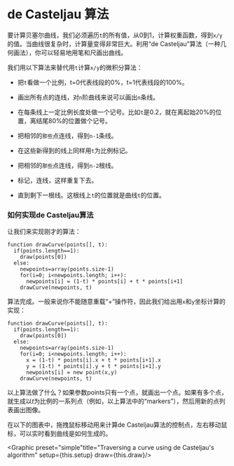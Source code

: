 # de Casteljau 算法

要计算贝塞尔曲线，我们必须遍历`t`的所有值，从0到1，计算权重函数，得到`x/y`的值。当曲线很复杂时，计算量变得非常巨大。利用“de Casteljau”算法（一种几何画法），你可以轻易地用笔和尺画出曲线。

我们用以下算法来替代用`t`计算`x/y`的微积分算法：

- 把`t`看做一个比例，t=0代表线段的0%，t=1代表线段的100%。

- 画出所有点的连线，对`n`阶曲线来说可以画出`n`条线。

- 在每条线上一定比例长度处做一个记号。比如`t`是0.2，就在离起始20%的位置，离结尾80%的位置做个记号。

- 把相邻的`那些`点连线，得到`n-1`条线。

- 在这些新得到的线上同样用`t`为比例标记。

- 把相邻的`那些`点连线，得到`n-2`根线。

- 标记，连线，这样重复下去。

- 直到剩下一根线。这根线上`t`的位置就是曲线`t`的位置。

<div className="howtocode">

### 如何实现de Casteljau算法

让我们来实现刚才的算法：

```
function drawCurve(points[], t):
  if(points.length==1):
    draw(points[0])
  else:
    newpoints=array(points.size-1)
    for(i=0; i<newpoints.length; i++):
      newpoints[i] = (1-t) * points[i] + t * points[i+1]
    drawCurve(newpoints, t)
```

算法完成。一般来说你不能随意重载“+”操作符，因此我们给出用`x`和`y`坐标计算的实现：

```
function drawCurve(points[], t):
  if(points.length==1):
    draw(points[0])
  else:
    newpoints=array(points.size-1)
    for(i=0; i<newpoints.length; i++):
      x = (1-t) * points[i].x + t * points[i+1].x
      y = (1-t) * points[i].y + t * points[i+1].y
      newpoints[i] = new point(x,y)
    drawCurve(newpoints, t)
```

以上算法做了什么？如果参数points只有一个点，就画出一个点。如果有多个点，就生成以<i>t</i>为比例的一系列点（例如，以上算法中的“markers”），然后用新的点列表画出图像。

</div>

在以下的图表中，拖拽鼠标移动用来计算de Casteljau算法的控制点，左右移动鼠标，可以实时看到曲线是如何生成的。

<Graphic preset="simple"title="Traversing a curve using de Casteljau's algorithm" setup={this.setup} draw={this.draw}/>
